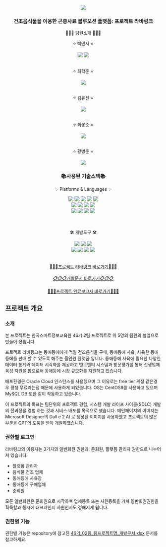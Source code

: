<div align=center>
  <img src="https://capsule-render.vercel.app/api?type=waving&color=auto&height=300&section=header&text=프로젝트%20라바링크&fontSize=90&animation=fadeIn&fontAlignY=38&desc=한국스마트정보교육원%2046기%202팀%20&descAlignY=55&descAlign=62" />
</div>
<div align=center>
  <h3>건조음식물을 이용한 곤충사료 블루오션 플랫폼: 프로젝트 라바링크</h3>
  <p>🤝🤝🤝 팀원소개 🤝🤝🤝</p>
</div>
<div align=center>
	<div>
	<p>&#x2B50 박민서 &#x2B50</p>
<a href="https://github.com/parkj12b" target="_blank"><img src="https://img.shields.io/badge/Github-181717?style=flat&logo=GitHub&logoColor=white" /></a>
<a href="https://blog.naver.com/ppms03">
	<img src="https://img.shields.io/badge/Naver%20Blog-03C75A?style=flat&logo=Naver&logoColor=white" />
</a>
	</div>
	<br>
	<div>
	<p>&#x2B50 최학준 &#x2B50</p><a href="https://github.com/hagjoon" target="_blank"><img src="https://img.shields.io/badge/Github-181717?style=flat&logo=GitHub&logoColor=white" /></a><br>
	</div>
	<br>
	<div>
	<p>&#x2B50 김유진 &#x2B50</p><a href="https://github.com/kimmy427" target="_blank"><img src="https://img.shields.io/badge/Github-181717?style=flat&logo=GitHub&logoColor=white" /></a><br>
	</div>
	<br>
	<div>
	<p>&#x2B50 최봉준 &#x2B50</p><a href="https://github.com/bongnine" target="_blank"><img src="https://img.shields.io/badge/Github-181717?style=flat&logo=GitHub&logoColor=white" /></a><br>
	</div>
	<br>
	<div>
	<p>&#x2B50 황병준 &#x2B50</p><a href="https://github.com/H-BBangJun" target="_blank"><img src="https://img.shields.io/badge/Github-181717?style=flat&logo=GitHub&logoColor=white" /></a><br>
	</div>	
</div>
<div align=center>
  <h3>📚사용된 기술스택📚</h3>
  <p>✨ Platforms & Languages ✨</p>
</div>
<div align="center">
	<img src="https://img.shields.io/badge/Java-007396?style=flat&logo=Conda-Forge&logoColor=white" />
	<img src="https://img.shields.io/badge/HTML5-E34F26?style=flat&logo=HTML5&logoColor=white" />
	<img src="https://img.shields.io/badge/CSS3-1572B6?style=flat&logo=CSS3&logoColor=white" />
	<img src="https://img.shields.io/badge/JavaScript-F7DF1E?style=flat&logo=JavaScript&logoColor=white" />
	<img src="https://img.shields.io/badge/jQuery-0769AD?style=flat&logo=jQuery&logoColor=white" />
	<br>
	<img src="https://img.shields.io/badge/Spring-6DB33F?style=flat&logo=Spring&logoColor=white" />
	<img src="https://img.shields.io/badge/Bootstrap-7952B3?style=flat&logo=Bootstrap&logoColor=white" />
	<img src="https://img.shields.io/badge/Mybatis-000000?style=flat&logo=Fluentd&logoColor=white" />
	<img src="https://img.shields.io/badge/Apache%20Tomcat-F8DC75?style=flat&logo=Apache-Tomcat&logoColor=white" />
	<br>
	<img src="https://img.shields.io/badge/Oracle%20Cloud-F80000?style=flat&logo=Oracle&logoColor=white" />
	<img src="https://img.shields.io/badge/MySQL-4479A1?style=flat&logo=MySQL&logoColor=white" />
	<img src="https://img.shields.io/badge/CentOS8-262577?style=flat&logo=CentOS&logoColor=white" />
	<img src="https://img.shields.io/badge/Thymeleaf-005F0F?style=flat&logo=Thymeleaf&logoColor=white" />
</div>
<br><br>
<div align=center>
  <p>🛠 개발도구 🛠</p>
</div>
<div align="center">
	<img src="https://img.shields.io/badge/Spring%20Toll%20Suite-6DB33F?style=flat&logo=Spring&logoColor=white" />
	<img src="https://img.shields.io/badge/Eclipse%20IDE-2C2255?style=flat&logo=EclipseIDE&logoColor=white" />
	<img src="https://img.shields.io/badge/Visual%20Studio%20Code-007ACC?style=flat&logo=VisualStudioCode&logoColor=white" />
	<br>
	<img src="https://img.shields.io/badge/NGINX-009639?style=flat&logo=NGINX&logoColor=white" />
	<img src="https://img.shields.io/badge/Jenkins-D24939?style=flat&logo=Jenkins&logoColor=white" />
	<img src="https://img.shields.io/badge/GitHub-181717?style=flat&logo=GitHub&logoColor=white" />
	<img src="https://img.shields.io/badge/Apache%20Maven-C71A36?style=flat&logo=Apache-Maven&logoColor=white" />
</div>
<br><br>
<div align=center>
<a href="http://138.2.127.137/"> 🔗🔗🔗프로젝트 라바링크 바로가기🔗🔗🔗 </a><br><br>
	<a href="https://github.com/parkj12b/ks46team02/blob/develop/46%EA%B8%B0_02%ED%8C%80_%EA%B1%B4%EC%A1%B0%EB%90%9C%20%EC%9D%8C%EC%8B%9D%EB%AC%BC%EC%9D%84%20%EC%9D%B4%EC%9A%A9%ED%95%9C%20%EA%B3%A4%EC%B6%A9%EC%82%AC%EB%A3%8C%EC%8B%9C%EC%9E%A5%20%EB%B8%94%EB%A3%A8%EC%98%A4%EC%85%98%20%ED%94%8C%EB%9E%AB%ED%8F%BC.xlsx">📋📋📋개발문서 바로가기📋📋📋</a><br><br>
	<a href="https://github.com/parkj12b/ks46team02/blob/develop/ksamat46_2%ED%8C%80_%20%ED%86%B5%ED%95%A9%EA%B5%AC%ED%98%84%20%EA%B9%80%EC%9C%A0%EC%A7%84.pdf">📄📄📄프로젝트 완료보고서 바로가기📄📄📄</a>
</div>
<h2>프로젝트 개요</h2>
<h3>소개</h3>
<p>본 프로젝트는 한국스마트정보교육원 46기 2팀 프로젝트로 위 5명의 팀원의 협업으로 만들어 졌습니다.</p>
<p>프로젝트 라바링크는 동애등에에게 먹일 건조음식물 구매, 동애등에 사육, 사육한 동애등에를 판매 할 수 있도록 해주는 올인원 플랫폼 입니다. 동애등에 사육에 필요한 다양한 데이터 통계와 데이터 시각화를 제공하고 멘토멘티 시스템과 방문평가를 통해 신생업체 육성 지원을 함으로써 동애등에 시장 규모화를 지원하고 있습니다.</p>
<p>배포환경은 Oracle Cloud 인스턴스를 사용했으며 그 이유로는 free tier 계정 같은경우 평생 무료라는점 때문에 사용하게 되었습니다. OS는 CentOS8를 사용하고 있으며 MySQL DB 또한 같이 작동하고 있습니다. </p>
<p>이 프로젝트의 목표는 팀단위의 프로젝트 경험, 시스템 개발 라이프 사이클(SDLC) 개발의 전과정을 경험 하는 것과 서비스 배포를 목적으로 했습니다. 메인페이지의 이미지는 Microsoft Designer의 Dall e 2 AI 로 생성된 이미지를 사용하였고 프로젝트의 많은 부분을 GPT의 도움을 받아 개발하였습니다.</p>

<h3>권한별 로그인</h3>

<p>라바링크의 이용자는 3가지의 일반회원 권한과, 준회원, 플랫폼 관리자 권한으로 나누어져 있습니다.</p>
<ul>
	<li>플랫폼 관리자</li>
	<li>음식물 건조 업체</li>
	<li>동애등에 사육장</li>
	<li>동애등에 구매업체</li>
	<li>준회원</li>
</ul>

<p>모든 일반회원은 준회원으로 시작하며 업체등록 또는 사원등록을 거쳐 일반회원권한을 흭득함과 동시에 대표자인지 사원인지도 정해지게 됩니다.</p>

<h3>권한별 기능</h3>
<p>권한별 기능은 repository에 참고된 <a href="https://github.com/parkj12b/ks46team02/blob/develop/46%EA%B8%B0_02%ED%8C%80_%ED%8C%80%ED%94%84%EB%A1%9C%EC%A0%9D%ED%8A%B8%EB%AA%85_%EA%B0%9C%EB%B0%9C%EB%AC%B8%EC%84%9C.xlsx">46기_02팀_팀프로젝트명_개발문서.xlsx</a> 문서를 참고하세요.<p>
	
